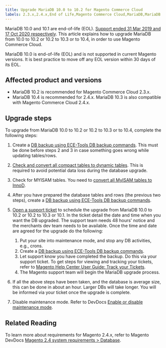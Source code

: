 ```yaml
---
title: Upgrade MariaDB 10.0 to 10.2 for Magento Commerce Cloud 
labels: 2.3.x,2.4.x,End of Life,Magento Commerce Cloud,MariaDB,MariaDB 10.0,MariaDB 10.1,MariaDB 10.2,MariaDB 10.3,MariaDB 10.4,database,ece-tools,how to,tables,update,upgrade
---
```


MariaDB 10.0 and 10.1 are end-of-life (EOL). [Support ended 31 Mar 2019 and 17 Oct 2020 respectively](https://endoflife.date/mariadb). This article explains how to upgrade MariaDB from 10.0 to 10.2 or 10.2 to 10.3 or to 10.4, in order to use Magento Commerce Cloud.

<p class="info">MariaDB 10.0 is end-of-life (EOL) and is not supported in current Magento versions. It is best practice to move off any EOL version within 30 days of its EOL.</p>

## Affected product and versions

* MariaDB 10.2 is recommended for Magento Commerce Cloud 2.3.x.
* MariaDB 10.4 is recommended for 2.4.x. MariaDB 10.3 is also compatible with Magento Commerce Cloud 2.4.x.

## Upgrade steps

To upgrade from MariaDB 10.0 to 10.2 or 10.2 to 10.3 or to 10.4, complete the following steps:

1. Create a [DB backup using ECE-Tools DB backup commands](https://devdocs.magento.com/cloud/project/project-webint-snap.html#db-dump). This must be done before steps 2 and 3 in case something goes wrong while updating tables/rows.
1. [Check and convert all compact tables to dynamic tables](https://support.magento.com/hc/en-us/articles/360048389631). This is required to avoid potential data loss during the database upgrade.
1. Check for MYISAM tables. You need to [convert all MyISAM tables to InnoD](https://support.magento.com/hc/en-us/articles/360041997312#convert).   
    
1. After you have prepared the database tables and rows (the previous two steps), create a [DB backup using ECE-Tools DB backup commands](https://devdocs.magento.com/cloud/project/project-webint-snap.html#db-dump). 
1. [Open a support ticket](https://support.magento.com/hc/en-us/articles/360000913794#submit-ticket) to schedule the upgrade from MariaDB 10.0 to 10.2 or 10.2 to 10.3 or 10.1. In the ticket detail the date and time when you want the DB upgraded. The support team needs 48 hours' notice and the merchants dev team needs to be available. Once the time and date are agreed for the upgrade do the following:
    
    1. Put your site into maintenance mode, and stop any DB activities, e.g., crons.
    1. Create a [DB backup using ECE-Tools DB backup commands](https://devdocs.magento.com/cloud/project/project-webint-snap.html#db-dump).
    1. Let support know you have completed the backup. Do this via your support ticket. To get steps for viewing and tracking your tickets, refer to [Magento Help Center User Guide: Track your Tickets](https://support.magento.com/hc/en-us/articles/360000913794#track-tickets).
    1. The Magento support team will begin the MariaDB upgrade process.
    
    
    
1. If all the above steps have been taken, and the database is average size, this can be done in about an hour. Larger DBs will take longer. You will be informed via your ticket once the upgrade is complete.
1. Disable maintenance mode. Refer to DevDocs [Enable or disable maintenance mode](https://devdocs.magento.com/guides/v2.4/install-gde/install/cli/install-cli-subcommands-maint.html#instgde-cli-maint).

## Related Reading

To learn more about requirements for Magento 2.4.x, refer to Magento DevDocs [Magento 2.4 system requirements > Database](https://devdocs.magento.com/guides/v2.4/install-gde/system-requirements.html#database).   
  

 